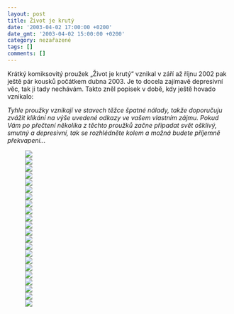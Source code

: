 ```yaml
---
layout: post
title: Život je krutý
date: '2003-04-02 17:00:00 +0200'
date_gmt: '2003-04-02 15:00:00 +0200'
category: nezařazené
tags: []
comments: []
---
```

<p>Krátký komiksovitý proužek &bdquo;Život je krutý&ldquo; vznikal v září až říjnu
2002 pak ještě pár kousků počátkem dubna 2003.
Je to docela zajímavě depresivní věc, tak ji tady nechávám. Takto zněl popisek v
době, kdy ještě hovado vznikalo:</p>
<p><em>Tyhle proužky vznikají ve stavech těžce špatné nálady, takže doporučuju zvážit
klikání na výše uvedené odkazy ve vašem vlastním zájmu. Pokud Vám po přečtení
několika z těchto proužků začne připadat svět ošklivý, smutný a depresivní, tak
se rozhlédněte kolem a možná budete příjemně překvapeni...</em></p>
<figure><img src="%base_url%/assets/old-images/hovado01.jpg"><br><img src="%base_url%/assets/old-images/hovado02.jpg"><br><img src="%base_url%/assets/old-images/hovado03.jpg"><br><img src="%base_url%/assets/old-images/hovado04.jpg"><br><img src="%base_url%/assets/old-images/hovado05.jpg"><br><img src="%base_url%/assets/old-images/hovado06.jpg"><br><img src="%base_url%/assets/old-images/hovado07.jpg"><br><img src="%base_url%/assets/old-images/hovado08.jpg"><br><img src="%base_url%/assets/old-images/hovado09.jpg"><br><img src="%base_url%/assets/old-images/hovado10.jpg"><br><img src="%base_url%/assets/old-images/hovado11.jpg"><br><img src="%base_url%/assets/old-images/hovado12.jpg"><br><img src="%base_url%/assets/old-images/hovado13.jpg"><br><img src="%base_url%/assets/old-images/hovado14.jpg"><br><img src="%base_url%/assets/old-images/hovado15.jpg"><br><img src="%base_url%/assets/old-images/hovado16.jpg"><br><img src="%base_url%/assets/old-images/hovado17.jpg"><br><img src="%base_url%/assets/old-images/hovado18.jpg"><br><img src="%base_url%/assets/old-images/hovado19.jpg"><br><img src="%base_url%/assets/old-images/hovado20.jpg"><br><img src="%base_url%/assets/old-images/hovado21.jpg"><br><img src="%base_url%/assets/old-images/hovado22.jpg"></figure>
